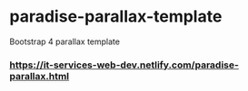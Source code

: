 # paradise-parallax-template
Bootstrap 4 parallax template
### https://it-services-web-dev.netlify.com/paradise-parallax.html
